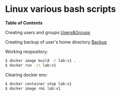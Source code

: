 # Linux various bash scripts

**Table of Contents**

Creating users and groups [Users&Groups](https://github.com/tresvitae/basic-shell-scripts/tree/main/users-and-groups "Users&Groups")

Creating backup of user's home directory [Backup](https://github.com/tresvitae/basic-shell-scripts/tree/main/backup "Backup")


Working reopository:
```sh
$ docker image build -t lab:v1 .
$ docker run -it lab:v1
```

Clearing docker env:
```sh
$ docker container stop lab:v1
$ docker image rmi lab:v1
```